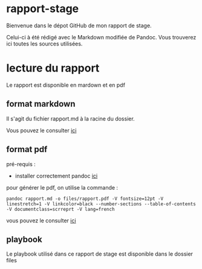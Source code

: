 # rapport-stage
Bienvenue dans le dépot GitHub de mon rapport de stage.

Celui-ci à été rédigé avec le Markdown modifiée de Pandoc.
Vous trouverez ici toutes les sources utilisées.

# lecture du rapport
Le rapport est disponible en mardown et en pdf


## format markdown
Il s'agit du fichier rapport.md à la racine du dossier.

Vous pouvez le consulter [ici](rapport.md)


## format pdf

pré-requis :

* installer correctement pandoc [ici](http://pandoc.org/installing.html)

pour générer le pdf, on utilise la commande :

    pandoc rapport.md -o files/rapport.pdf -V fontsize=12pt -V linestretch=1 -V linkcolor=black --number-sections --table-of-contents -V documentclass=scrreprt -V lang=french 

vous pouvez le consulter [ici](files/rapport.pdf "rapport")

## playbook

Le playbook utilisé dans ce rapport de stage est disponible dans le dossier files


